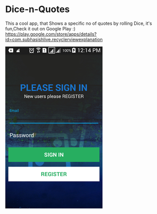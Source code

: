 # Dice-n-Quotes
This a cool app, that Shows a specific no of quotes by rolling Dice, it's fun,Check it out on Google Play :)
https://play.google.com/store/apps/details?id=com.subhasishlive.recyclerviewexplanation

![login module](/01.png?raw=true "login module (using firebase)")
